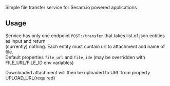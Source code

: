Simple file transfer service for Sesam.io powered applications

## Usage
Service has only one endpoint `POST:/transfer` that takes list of json entities as input and return   
(currently) nothing. Each entity must contain url to attachment and name of file.  
Default properties `file_url` and `file_ide` (may be overridden with FILE_URL/FILE_ID env variables)

Downloaded attachment will then be uploaded to URL from property UPLOAD_URL(required)




